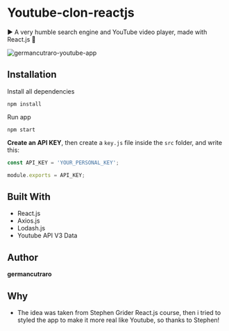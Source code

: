# Youtube-clon-reactjs

▶️ A very humble search engine and YouTube video player, made with React.js 🎥

<img src="youtube-clone.gif" alt="germancutraro-youtube-app" />

## Installation

Install all dependencies

```
npm install
```

Run app

```
npm start
```

**Create an API KEY**, then create a `key.js` file inside the `src` folder, and write this:

```javascript
const API_KEY = 'YOUR_PERSONAL_KEY';

module.exports = API_KEY;  
```

## Built With

* React.js
* Axios.js
* Lodash.js
* Youtube API V3 Data

## Author

**germancutraro**

## Why

* The idea was taken from Stephen Grider React.js course, then i tried to styled the app to make it more real like Youtube, so thanks to Stephen! 
